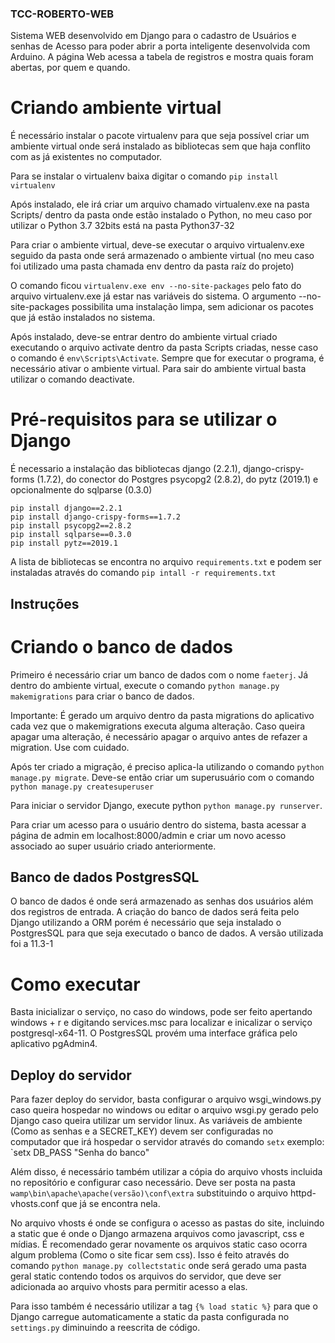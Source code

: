 ### TCC-ROBERTO-WEB

Sistema WEB desenvolvido em Django para o cadastro de Usuários e senhas de Acesso para poder abrir a porta inteligente desenvolvida com Arduino. A página Web acessa a tabela de registros e mostra quais foram abertas, por quem e quando.


# Criando ambiente virtual
É necessário instalar o pacote virtualenv para que seja possível criar um ambiente virtual onde será instalado as bibliotecas sem que haja conflito com as já existentes no computador.

Para se instalar o virtualenv baixa digitar o comando `pip install virtualenv`

Após instalado, ele irá criar um arquivo chamado virtualenv.exe na pasta Scripts/ dentro da pasta onde estão instalado o Python, no meu caso por utilizar o Python 3.7 32bits está na pasta Python37-32

Para criar o ambiente virtual, deve-se executar o arquivo virtualenv.exe seguido da pasta onde será armazenado o ambiente virtual (no meu caso foi utilizado uma pasta chamada env dentro da pasta raíz do projeto)

O comando ficou `virtualenv.exe env --no-site-packages` pelo fato do arquivo virtualenv.exe já estar nas variáveis do sistema. O argumento --no-site-packages possibilita uma instalação limpa, sem adicionar os pacotes que já estão instalados no sistema.

Após instalado, deve-se entrar dentro do ambiente virtual criado executando o arquivo activate dentro da pasta Scripts criadas, nesse caso o comando é `env\Scripts\Activate`. Sempre que for executar o programa, é necessário ativar o ambiente virtual. Para sair do ambiente virtual basta utilizar o comando deactivate.

# Pré-requisitos para se utilizar o Django

É necessario a instalação das bibliotecas django (2.2.1), django-crispy-forms (1.7.2), do conector do Postgres psycopg2 (2.8.2), do pytz (2019.1) e opcionalmente do sqlparse (0.3.0)

```
pip install django==2.2.1
pip install django-crispy-forms==1.7.2
pip install psycopg2==2.8.2
pip install sqlparse==0.3.0
pip install pytz==2019.1
```

A lista de bibliotecas se encontra no arquivo `requirements.txt` e podem ser instaladas através do comando `pip intall -r requirements.txt`

## Instruções

# Criando o banco de dados

Primeiro é necessário criar um banco de dados com o nome `faeterj`. Já dentro do ambiente virtual, execute o comando `python manage.py makemigrations` para criar o banco de dados. 

Importante: É gerado um arquivo dentro da pasta migrations do aplicativo cada vez que o makemigrations executa alguma alteração. Caso queira apagar uma alteração, é necessário apagar o arquivo antes de refazer a migration. Use com cuidado.

Após ter criado a migração, é preciso aplica-la utilizando o comando `python manage.py migrate`. Deve-se então criar um superusuário com o comando `python manage.py createsuperuser`

Para iniciar o servidor Django, execute python `python manage.py runserver`.

Para criar um acesso para o usuário dentro do sistema, basta acessar a página de admin em localhost:8000/admin e criar um novo acesso associado ao super usuário criado anteriormente.

## Banco de dados PostgresSQL

O banco de dados é onde será armazenado as senhas dos usuários além dos registros de entrada. A criação do banco de dados será feita pelo Django utilizando a ORM porém é necessário que seja instalado o PostgresSQL para que seja executado o banco de dados.
A versão utilizada foi a 11.3-1

# Como executar
Basta inicializar o serviço, no caso do windows, pode ser feito apertando windows + r e digitando services.msc para localizar e inicalizar o serviço postgresql-x64-11.
O PostgresSQL provém uma interface gráfica pelo aplicativo pgAdmin4.

## Deploy do servidor

Para fazer deploy do servidor, basta configurar o arquivo wsgi_windows.py caso queira hospedar no windows ou editar o arquivo wsgi.py gerado pelo Django caso queira utilizar um servidor linux.
As variáveis de ambiente (Como as senhas e a SECRET_KEY) devem ser configuradas no computador que irá hospedar o servidor através do comando `setx` exemplo: `setx DB_PASS "Senha do banco"

Além disso, é necessário também utilizar a cópia do arquivo vhosts incluida no repositório e configurar caso necessário. Deve ser posta na pasta `wamp\bin\apache\apache(versão)\conf\extra` substituindo o arquivo httpd-vhosts.conf que já se encontra nela.

No arquivo vhosts é onde se configura o acesso as pastas do site, incluindo a static que é onde o Django armazena arquivos como javascript, css e mídias. É recomendado gerar novamente os arquivos static caso ocorra algum problema (Como o site ficar sem css). Isso é feito através do comando `python manage.py collectstatic` onde será gerado uma pasta geral static contendo todos os arquivos do servidor, que deve ser adicionada ao arquivo vhosts para permitir acesso a elas.

Para isso também é necessário utilizar a tag `{% load static %}` para que o Django carregue automaticamente a static da pasta configurada no `settings.py` diminuindo a reescrita de código.
